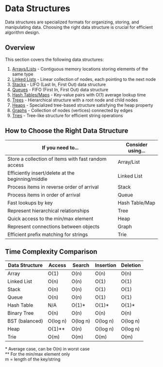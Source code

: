 # Data Structures

Data structures are specialized formats for organizing, storing, and manipulating data. Choosing the right data structure is crucial for efficient algorithm design.

## Overview

This section covers the following data structures:

1. [Arrays/Lists](./arrays.md) - Contiguous memory locations storing elements of the same type
2. [Linked Lists](./linked-lists.md) - Linear collection of nodes, each pointing to the next node
3. [Stacks](./stacks.md) - LIFO (Last In, First Out) data structure
4. [Queues](./queues.md) - FIFO (First In, First Out) data structure
5. [Hash Tables/Maps](./hash-tables.md) - Key-value pairs with O(1) average lookup time
6. [Trees](./trees.md) - Hierarchical structure with a root node and child nodes
7. [Heaps](./heaps.md) - Specialized tree-based structure satisfying the heap property
8. [Graphs](./graphs.md) - Collection of nodes (vertices) connected by edges
9. [Tries](./tries.md) - Tree-like structure for efficient string operations

## How to Choose the Right Data Structure

| If you need to... | Consider using... |
|-------------------|-------------------|
| Store a collection of items with fast random access | Array/List |
| Efficiently insert/delete at the beginning/middle | Linked List |
| Process items in reverse order of arrival | Stack |
| Process items in order of arrival | Queue |
| Fast lookups by key | Hash Table/Map |
| Represent hierarchical relationships | Tree |
| Quick access to the min/max element | Heap |
| Represent connections between objects | Graph |
| Efficient prefix matching for strings | Trie |

## Time Complexity Comparison

| Data Structure | Access | Search | Insertion | Deletion |
|----------------|--------|--------|-----------|----------|
| Array          | O(1)   | O(n)   | O(n)      | O(n)     |
| Linked List    | O(n)   | O(n)   | O(1)      | O(1)     |
| Stack          | O(n)   | O(n)   | O(1)      | O(1)     |
| Queue          | O(n)   | O(n)   | O(1)      | O(1)     |
| Hash Table     | N/A    | O(1)*  | O(1)*     | O(1)*    |
| Binary Tree    | O(n)   | O(n)   | O(n)      | O(n)     |
| BST (balanced) | O(log n) | O(log n) | O(log n) | O(log n) |
| Heap           | O(1)** | O(n)   | O(log n)  | O(log n) |
| Trie           | O(m)   | O(m)   | O(m)      | O(m)     |

\* Average case, can be O(n) in worst case  
\** For the min/max element only  
m = length of the key/string 
